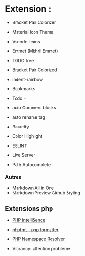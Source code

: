 # Extension : 

- Bracket Pair Colorizer
- Material Icon Theme
- Vscode-icons
- Emmet (Mithril Emmet)
- TODO tree 
- Bracket Pair Colorized 
- indent-rainbow
- Bookmarks
- Todo +

- auto Comment blocks
- auto rename tag
- Beautify
- Color Highlight
- ESLINT
- Live Server
- Path Autocomplete


### Autres   
- Markdown All in One
- Markdown Preview Github Styling

## Extensions php
- [PHP intelliSence](https://marketplace.visualstudio.com/items?itemName=felixfbecker.php-intellisense) 
- [phpfmt - php formatter]()
- [PHP Namespace Resolver]()

- Vibrancy: attention probleme